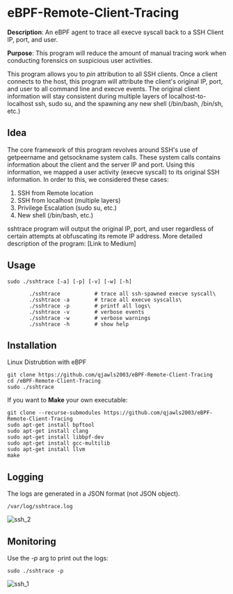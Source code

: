 # eBPF-Remote-Client-Tracing
**Description**: An eBPF agent to trace all execve syscall back to a SSH Client IP, port, and user.

**Purpose**: This program will reduce the amount of manual tracing work when conducting forensics on suspicious user activities.

This program allows you to *pin* attribution to all SSH clients. Once a client connects to the host, this program will attribute the client's original IP, port, and user to all command line and execve events.
The original client information will stay consistent during multiple layers of localhost-to-localhost ssh, sudo su, and the spawning any new shell (/bin/bash, /bin/sh, etc.)

## Idea

The core framework of this program revolves around SSH's use of getpeername and getsockname system calls. These system calls contains information about the client and the server IP and port. Using this information, we mapped a user activity (execve syscall) to its original SSH information. 
In order to this, we considered these cases:
1. SSH from Remote location
2. SSH from localhost (multiple layers)
3. Privilege Escalation (sudo su, etc.)
4. New shell (/bin/bash, etc.)

sshtrace program will output the original IP, port, and user regardless of certain attempts at obfuscating its remote IP address. 
More detailed description of the program: [Link to Medium]

## Usage
```
sudo ./sshtrace [-a] [-p] [-v] [-w] [-h]
```
```
       ./sshtrace           # trace all ssh-spawned execve syscall\
       ./sshtrace -a        # trace all execve syscalls\
       ./sshtrace -p        # printf all logs\
       ./sshtrace -v        # verbose events
       ./sshtrace -w        # verbose warnings
       ./sshtrace -h        # show help
```
## Installation

Linux Distrubtion with eBPF
```
git clone https://github.com/qjawls2003/eBPF-Remote-Client-Tracing
cd /eBPF-Remote-Client-Tracing
sudo ./sshtrace
```

If you want to **Make** your own executable:
```
git clone --recurse-submodules https://github.com/qjawls2003/eBPF-Remote-Client-Tracing
sudo apt-get install bpftool
sudo apt-get install clang
sudo apt-get install libbpf-dev
sudo apt-get install gcc-multilib
sudo apt-get install llvm  
make
```

## Logging

The logs are generated in a JSON format (not JSON object).
```
/var/log/sshtrace.log
```
![ssh_2](https://github.com/qjawls2003/eBPF-Remote-Client-Tracing/assets/35247051/3431deea-7363-46cd-9a02-05600919c2bd)

## Monitoring

Use the *-p* arg to print out the logs:
```
sudo ./sshtrace -p
```
![ssh_1](https://github.com/qjawls2003/eBPF-Remote-Client-Tracing/assets/35247051/b326e22a-7ac5-4f98-9535-d18f6d5b02c2)

